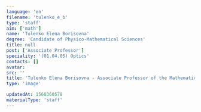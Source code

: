 ```yaml
---
language: 'en'
filename: 'tulenko_e_b'
type: 'staff'
aim: ['math']
name: 'Tulenko Elena Borisovna'
degree: 'Candidate of Physico-Mathematical Sciences'
title: null
post: ['Associate Professor']
speciality: '(01.04.05) Optics'
contacts: []
avatar:
src: ''
title: 'Tulenko Elena Borisovna - Associate Professor of the Mathematical physics Department'
type: 'image'

updatedAt: 1568360578
materialType: 'staff'
---
```


